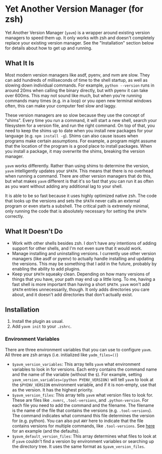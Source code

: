 # Yet Another Version Manager (for zsh)

Yet Another Version Manager (`yavm`) is a wrapper around existing version managers to speed them up. It only works with zsh and doesn't completely replace your existing version manager. See the "Installation" section below for details about how to get up and running.

## What It Is
Most modern version managers like asdf, pyenv, and nvm are slow. They can add hundreds of milliseconds of time to the shell startup, as well as slowing down individual commands. For example, `python --version` runs in around 20ms when calling the binary directly, but with pyenv it can take over 600ms. This may not sound like much, but when you're running commands many times (e.g. in a loop) or you open new terminal windows often, this can make your computer feel slow and laggy.

These version managers are so slow because they use the concept of "shims". Every time you run a command, it will start a new shell, search your filesystem for a version file, and run the right command. On top of that, you need to keep the shims up to date when you install new packages for your language (e.g. `npm install -g`). Shims can also cause issues when programs make certain assumptions. For example, a program might assume that the location of the program is a good place to install packages. When you install a package, it may overwrite the shims, breaking the version manager.

`yavm` works differently. Rather than using shims to determine the version, `yavm` intelligently updates your `$PATH`. This means that there is no overhead when running a command. There are other version managers that do this, but what makes `yavm` different is that it's so fast that you can run it as often as you want without adding any additional lag to your shell.

It is able to be so fast because it uses highly optimized native zsh. The code that looks up the versions and sets the `$PATH` never calls an external program or even starts a subshell. The critical path is extremely minimal, only running the code that is absolutely necessary for setting the `$PATH` correctly.

## What It Doesn't Do
- Work with other shells besides zsh. I don't have any intentions of adding support for other shells, and I'm not even sure that it would work.
- Manage installing and uninstalling versions. I currently use other version managers (like asdf or pyenv) to actually handle installing and updating the versions. This may be something that I add in the future, probably by enabling the ability to add plugins.
- Keep your `$PATH` squeaky clean. Depending on how many versions of things that you have, your path may end up a little long. To me, having a fast shell is more important than having a short `$PATH`. `yavm` won't add `$PATH` entries unnecessarily, though. It only adds directories you care about, and it doesn't add directories that don't actually exist.


## Installation
1. Install the plugin as usual.
1. Add `yavm init` to your `.zshrc`.

### Environment Variables
There are three environment variables that you can use to configure `yavm`. All three are zsh arrays (i.e. initialized like `yadm_files=()`)

- `$yavm_version_variables`: This array tells `yavm` what environment variables to look in for versions. Each entry contains the command name and the name of the variable (without the `$`). For example, setting `yavm_version_variables=(python PYENV_VERSION)` will tell `yavm` to look at the `$PYENV_VERSION` environment variable, and if it is non-empty, use that as the version. It has the highest priority.
- `$yavm_version_files`: This array tells `yavm` what version files to look for. These are files like `.nvmrc`, `.tool-versions`, and `.python-version`. For each file you need to add the command and the filename. The filename is the name of the file that contains the versions (e.g. `.tool-versions`). The command indicates what command this file determines the version for (e.g. python). You can also put `ANY` here to indicate that the file contains versions for multiple commands, like `.tool-versions`. See [here](https://github.com/georgewitteman/zsh-yavm/blob/master/autoload/yavm_init#L5) for an example (and the defaults).
- `$yavm_default_version_files`: This array determines what files to look at if `yavm` couldn't find a version by environment variables or searching up the directory tree. It uses the same format as `$yavm_version_files`.
